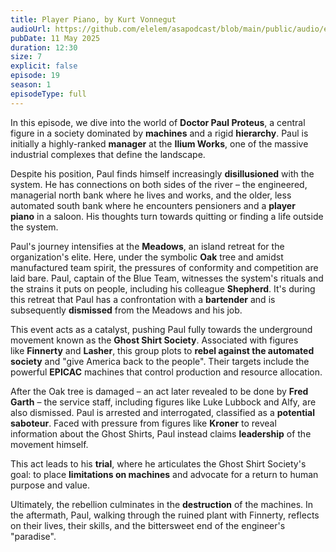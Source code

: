 ```yaml
---
title: Player Piano, by Kurt Vonnegut
audioUrl: https://github.com/elelem/asapodcast/blob/main/public/audio/episode-19.m4a?raw=true
pubDate: 11 May 2025
duration: 12:30
size: 7
explicit: false
episode: 19
season: 1
episodeType: full
---
```

In this episode, we dive into the world of **Doctor Paul Proteus**, a central figure in a society dominated by **machines** and a rigid **hierarchy**. Paul is initially a highly-ranked **manager** at the **Ilium Works**, one of the massive industrial complexes that define the landscape.

Despite his position, Paul finds himself increasingly **disillusioned** with the system. He has connections on both sides of the river – the engineered, managerial north bank where he lives and works, and the older, less automated south bank where he encounters pensioners and a **player piano** in a saloon. His thoughts turn towards quitting or finding a life outside the system.

Paul's journey intensifies at the **Meadows**, an island retreat for the organization's elite. Here, under the symbolic **Oak** tree and amidst manufactured team spirit, the pressures of conformity and competition are laid bare. Paul, captain of the Blue Team, witnesses the system's rituals and the strains it puts on people, including his colleague **Shepherd**. It's during this retreat that Paul has a confrontation with a **bartender** and is subsequently **dismissed** from the Meadows and his job.

This event acts as a catalyst, pushing Paul fully towards the underground movement known as the **Ghost Shirt Society**. Associated with figures like **Finnerty** and **Lasher**, this group plots to **rebel against the automated society** and "give America back to the people". Their targets include the powerful **EPICAC** machines that control production and resource allocation.

After the Oak tree is damaged – an act later revealed to be done by **Fred Garth** – the service staff, including figures like Luke Lubbock and Alfy, are also dismissed. Paul is arrested and interrogated, classified as a **potential saboteur**. Faced with pressure from figures like **Kroner** to reveal information about the Ghost Shirts, Paul instead claims **leadership** of the movement himself.

This act leads to his **trial**, where he articulates the Ghost Shirt Society's goal: to place **limitations on machines** and advocate for a return to human purpose and value.

Ultimately, the rebellion culminates in the **destruction** of the machines. In the aftermath, Paul, walking through the ruined plant with Finnerty, reflects on their lives, their skills, and the bittersweet end of the engineer's "paradise".